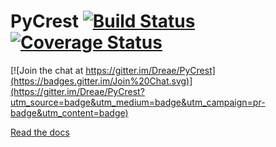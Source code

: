 PyCrest [![Build Status](https://travis-ci.org/Dreae/PyCrest.svg?branch=master)](https://travis-ci.org/Dreae/PyCrest) [![Coverage Status](https://coveralls.io/repos/Dreae/PyCrest/badge.png?branch=master)](https://coveralls.io/r/Dreae/PyCrest?branch=master)
=======

[![Join the chat at https://gitter.im/Dreae/PyCrest](https://badges.gitter.im/Join%20Chat.svg)](https://gitter.im/Dreae/PyCrest?utm_source=badge&utm_medium=badge&utm_campaign=pr-badge&utm_content=badge)

[Read the docs](http://pycrest.readthedocs.org/en/latest/)